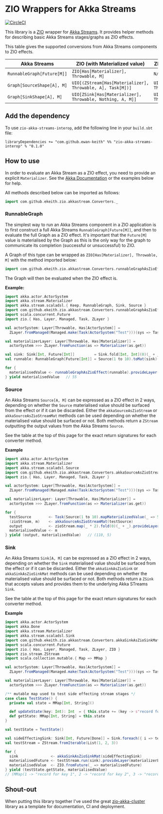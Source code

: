 # ZIO Wrappers for Akka Streams

[![CircleCI](https://circleci.com/gh/Ewan-Keith/zio-akka-streams-interop/tree/master.svg?style=svg)](https://circleci.com/gh/Ewan-Keith/zio-akka-streams-interop/tree/master)

This library is a [ZIO](https://github.com/zio/zio) wrapper for [Akka Streams](https://doc.akka.io/docs/akka/current/stream/index.html).
It provides helper methods for describing basic Akka Streams stages/graphs as ZIO effects.

This table gives the supported conversions from Akka Streams components to ZIO effects.

| Akka Streams               | ZIO (with Materialized value)                              | ZIO (without Materialized value)                             |
|----------------------------|------------------------------------------------------------|--------------------------------------------------------------|
| `RunnableGraph[Future[M]]` | `ZIO[Has[Materializer], Throwable, M]`                     | `N/A`                                                        |
| `Graph[SourceShape[A], M]` | `UIO[(ZStream[Has[Materializer], Throwable, A], Task[M])]` | `UIO[(ZStream[Has[Materializer], Throwable, A], Task[M])]`   |
| `Graph[SinkShape[A], M]`   | `UIO[ZSink[Has[Materializer], Throwable, Nothing, A, M]]`  | `UIO[ZSink[Has[Materializer], Throwable, Nothing, A, Unit]]` |


## Add the dependency

To use `zio-akka-streams-interop`, add the following line in your `build.sbt` file:

```
libraryDependencies += "com.github.ewan-keith" %% "zio-akka-streams-interop" % "0.1.0"
```

## How to use

In order to evaluate an Akka Stream as a ZIO effect, you need to provide an explicit `Materializer`. See the [Akka Documentation](https://doc.akka.io/docs/akka/current/stream/stream-flows-and-basics.html#stream-materialization) or the examples below for help.

All methods described below can be imported as follows:

```scala
import com.github.ekeith.zio.akkastream.Converters._
```

### RunnableGraph

The simplest way to run an Akka Streams component in a ZIO application is to first construct a full Akka Streams `RunnableGraph[Future[M]]`,
and then to evaluate the full Graph as a ZIO effect. It's important that the `Future[M]` value is materialised by the Graph as this is the
only way for the graph to communicate its completion (successful or unsuccessful) to ZIO.

A Graph of this type can be wrapped as `ZIO[Has[Materializer], Throwable, M]` with the method imported below:

```scala
import com.github.ekeith.zio.akkastream.Converters.runnableGraphAsZioEffect
```

The Graph will then be evaluated when the ZIO effect is.

**Example:**

```scala
import akka.actor.ActorSystem
import akka.stream.Materializer
import akka.stream.scaladsl.{ Keep, RunnableGraph, Sink, Source }
import com.github.ekeith.zio.akkastream.Converters.runnableGraphAsZioEffect
import scala.concurrent.Future
import zio.{ Has, Layer, Managed, Task, ZLayer }

val actorSystem: Layer[Throwable, Has[ActorSystem]] =
  ZLayer.fromManaged(Managed.make(Task(ActorSystem("Test")))(sys => Task.fromFuture(_ => sys.terminate()).either))

val materializerLayer: Layer[Throwable, Has[Materializer]] =
  actorSystem >>> ZLayer.fromFunction(as => Materializer(as.get))

val sink: Sink[Int, Future[Int]]         = Sink.fold[Int, Int](0)(_ + _)
val runnable: RunnableGraph[Future[Int]] = Source(1 to 10).toMat(sink)(Keep.right)

for {
  materialisedValue <- runnableGraphAsZioEffect(runnable).provideLayer(materializerLayer)
} yield materialisedValue   // 55
```

### Source

An Akka Streams `Source[A, M]` can be expressed as a ZIO effect in 2 ways, depending on whether the `Source` materialised value
should be surfaced from the effect or if it can be discarded. Either the `akkaSourceAsZioStream` or `akkaSourceAsZioStreamMat`
methods can be used depending on whether the materialised value should be surfaced or not. Both methods return a `ZStream`
outputting the output values from the Akka Streams `Source`.

See the table at the top of this page for the exact return signatures for each converter method.

**Example**

```scala
import akka.actor.ActorSystem
import akka.stream.Materializer
import akka.stream.scaladsl.Source
import com.github.ekeith.zio.akkastream.Converters.akkaSourceAsZioStreamMat
import zio.{ Has, Layer, Managed, Task, ZLayer }

val actorSystem: Layer[Throwable, Has[ActorSystem]] =
  ZLayer.fromManaged(Managed.make(Task(ActorSystem("Test")))(sys => Task.fromFuture(_ => sys.terminate()).either))

val materializerLayer: Layer[Throwable, Has[Materializer]] =
  actorSystem >>> ZLayer.fromFunction(as => Materializer(as.get))

for {
  testSource        <- Task(Source(1 to 10).mapMaterializedValue(_ => 5))
  (zioStream, m)    <- akkaSourceAsZioStreamMat(testSource)
  output            <- zioStream.map(_ * 2).fold(0)(_ + _).provideLayer(materializerLayer)
  materialisedValue <- m
} yield (output, materialisedValue)   // (110, 5)
```

### Sink

An Akka Streams `Sink[A, M]` can be expressed as a ZIO effect in 2 ways, depending on whether the `Sink` materialised value
should be surfaced from the effect or if it can be discarded. Either the `akkaSinkAsZioSink` or `akkaSinkAsZioSinkMat`
methods can be used depending on whether the materialised value should be surfaced or not. Both methods return a `ZSink`
that accepts values and provides them to the underlying Akka STreams `Sink`.

See the table at the top of this page for the exact return signatures for each converter method.

**Example**
```scala
import akka.actor.ActorSystem
import akka.Done
import akka.stream.Materializer
import akka.stream.scaladsl.Sink
import com.github.ekeith.zio.akkastream.Converters.akkaSinkAsZioSinkMat
import scala.concurrent.Future
import zio.{ Has, Layer, Managed, Task, ZLayer, ZIO }
import zio.stream.ZStream
import scala.collection.mutable.{ Map => MMap }

val actorSystem: Layer[Throwable, Has[ActorSystem]] =
  ZLayer.fromManaged(Managed.make(Task(ActorSystem("Test")))(sys => Task.fromFuture(_ => sys.terminate()).either))

val materializerLayer: Layer[Throwable, Has[Materializer]] =
  actorSystem >>> ZLayer.fromFunction(as => Materializer(as.get))

/** mutable map used to test side effecting stream stages */
case class TestState() {
  private val state = MMap[Int, String]()

  def updateState(key: Int): Int  = { this.state += (key -> s"record for key $key"); key }
  def getState: MMap[Int, String] = this.state
}

val testState = TestState()

val sideEffectingSink: Sink[Int, Future[Done]] = Sink.foreach({ i => testState.updateState(i); () })
val testStream = ZStream.fromIterable(List(1, 2, 3))

for {
  sink               <- akkaSinkAsZioSinkMat(sideEffectingSink)
  materialisedFuture <- testStream.run(sink).provideLayer(materializerLayer)
  materialisedValue  <- ZIO.fromFuture(_ => materialisedFuture)
} yield (testState.getState, materialisedValue) 
// (MMap(1 -> "record for key 1", 2 -> "record for key 2", 3 -> "record for key 3"), Done)
```

## Shout-out

When putting this library together I've used the great [zio-akka-cluster](https://github.com/zio/zio-akka-cluster) library as a template for documentation, CI and deployment.